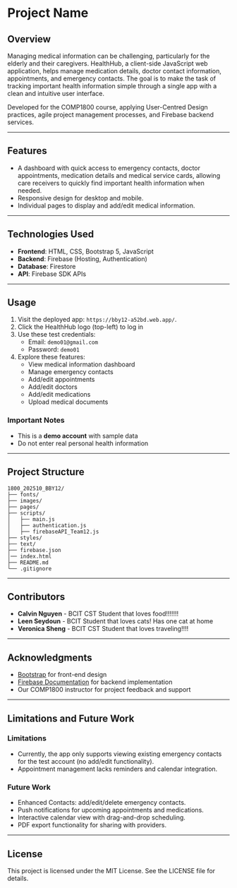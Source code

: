
# Project Name

## Overview

Managing medical information can be challenging, particularly for the elderly and their caregivers. HealthHub, a client-side JavaScript web application, helps manage medication details, doctor contact information, appointments, and emergency contacts. The goal is to make the task of tracking important health information simple through a single app with a clean and intuitive user interface. 

Developed for the COMP1800 course, applying User-Centred Design practices, agile project management processes, and Firebase backend services.

---

## Features

- A dashboard with quick access to emergency contacts, doctor appointments, medication details and medical service cards, allowing care receivers to quickly find important health information when needed.
- Responsive design for desktop and mobile.
- Individual pages to display and add/edit medical information.

---

## Technologies Used

- **Frontend**: HTML, CSS, Bootstrap 5, JavaScript
- **Backend**: Firebase (Hosting, Authentication)
- **Database**: Firestore
- **API**: Firebase SDK APIs

---

## Usage

1. Visit the deployed app: `https://bby12-a52bd.web.app/`.
2. Click the HealthHub logo (top-left) to log in
3. Use these test credentials: 
     - Email: `demo01@gmail.com`
     - Password: `demo01`
4. Explore these features:
     - View medical information dashboard
     - Manage emergency contacts
     - Add/edit appointments
     - Add/edit doctors
     - Add/edit medications
     - Upload medical documents

### Important Notes
- This is a **demo account** with sample data
- Do not enter real personal health information

---

## Project Structure

```
1800_202510_BBY12/
├── fonts/
├── images/
├── pages/
├── scripts/
│   ├── main.js
│   ├── authentication.js
│   ├── firebaseAPI_Team12.js
├── styles/
├── text/
├── firebase.json
│── index.html
├── README.md
└── .gitignore
```

---

## Contributors
- **Calvin Nguyen** - BCIT CST Student that loves food!!!!!!!
- **Leen Seydoun** - BCIT Student that loves cats! Has one cat at home
- **Veronica Sheng** - BCIT CST Student that loves traveling!!!! 

---

## Acknowledgments

- [Bootstrap](https://getbootstrap.com/) for front-end design
- [Firebase Documentation](https://firebase.google.com/docs) for backend implementation
- Our COMP1800 instructor for project feedback and support

---

## Limitations and Future Work
### Limitations

- Currently, the app only supports viewing existing emergency contacts for the test account (no add/edit functionality).
- Appointment management lacks reminders and calendar integration.

### Future Work

- Enhanced Contacts: add/edit/delete emergency contacts.
- Push notifications for upcoming appointments and medications.
- Interactive calendar view with drag-and-drop scheduling.
- PDF export functionality for sharing with providers. 

---

## License

This project is licensed under the MIT License. See the LICENSE file for details.
